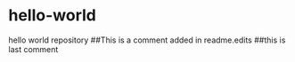 # hello-world
hello world repository
##This is a comment added in readme.edits
##this is last comment

